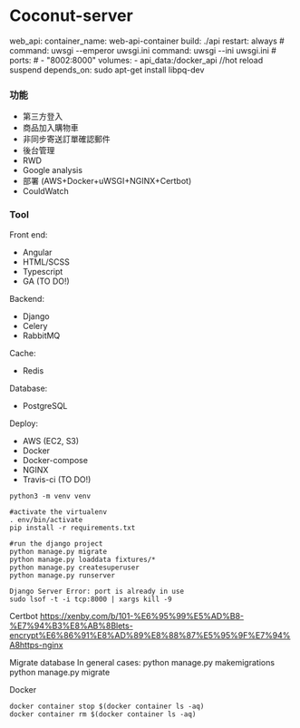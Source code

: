 # Coconut-server



web_api:
        container_name: web-api-container
        build: ./api
        restart: always
        # command: uwsgi  --emperor uwsgi.ini
        command: uwsgi --ini uwsgi.ini
        # ports:
        # - "8002:8000"
        volumes:
        - api_data:/docker_api  //hot reload suspend 
        depends_on:
sudo apt-get install libpq-dev
### 功能

- 第三方登入
- 商品加入購物車
- 非同步寄送訂單確認郵件
- 後台管理
- RWD
- Google analysis
- 部署 (AWS+Docker+uWSGI+NGINX+Certbot)
- CouldWatch

### Tool

Front end:
 - Angular
 - HTML/SCSS
 - Typescript
 - GA (TO DO!)
 
 Backend:
 - Django
 - Celery
 - RabbitMQ
 
 Cache:
 - Redis
 
 Database:
 - PostgreSQL
 
 Deploy:
 - AWS (EC2, S3)
 - Docker
 - Docker-compose
 - NGINX
 - Travis-ci (TO DO!)

```
python3 -m venv venv

#activate the virtualenv
. env/bin/activate
pip install -r requirements.txt

#run the django project
python manage.py migrate
python manage.py loaddata fixtures/*
python manage.py createsuperuser
python manage.py runserver 

Django Server Error: port is already in use
sudo lsof -t -i tcp:8000 | xargs kill -9
```
Certbot
https://xenby.com/b/101-%E6%95%99%E5%AD%B8-%E7%94%B3%E8%AB%8Blets-encrypt%E6%86%91%E8%AD%89%E8%88%87%E5%95%9F%E7%94%A8https-nginx

Migrate database
In general cases:
python manage.py makemigrations
python manage.py migrate

Docker
```
docker container stop $(docker container ls -aq)
docker container rm $(docker container ls -aq)
```
